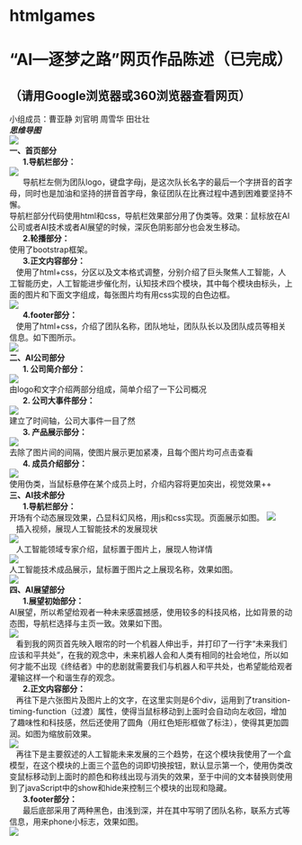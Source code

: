 # htmlgames
“AI—逐梦之路”网页作品陈述（已完成）
=======================
（请用Google浏览器或360浏览器查看网页）
----------------------------
小组成员：曹亚静 刘官明 周雪华 田壮壮<br>
***思维导图***<br>
![](https://github.com/htmlfinals/htmlgames/raw/master/img/AI--逐梦之路.png)  <br>
**一、首页部分**<br>
&nbsp;&nbsp;&nbsp;&nbsp;&nbsp;&nbsp;**1.导航栏部分：**<br>
![](https://github.com/htmlfinals/htmlgames/raw/master/img/readme1.png)  <br>
&nbsp;&nbsp;&nbsp;&nbsp;&nbsp;&nbsp;导航栏左侧为团队logo，键盘字母j，是这次队长名字的最后一个字拼音的首字母，同时也是加油和坚持的拼音首字母，象征团队在比赛过程中遇到困难要坚持不懈。<br>
导航栏部分代码使用html和css，导航栏效果部分用了伪类等。效果：鼠标放在AI公司或者AI技术或者AI展望的时候，深灰色阴影部分也会发生移动。<br>
&nbsp;&nbsp;&nbsp;&nbsp;&nbsp;&nbsp;**2.轮播部分：**<br>
使用了bootstrap框架。<br>
&nbsp;&nbsp;&nbsp;&nbsp;&nbsp;&nbsp;**3.正文内容部分：**<br>
&nbsp;&nbsp;&nbsp;使用了html+css，分区以及文本格式调整，分别介绍了巨头聚焦人工智能，人工智能历史，人工智能进步催化剂，认知技术四个模块，其中每个模块由标头，上面的图片和下面文字组成，每张图片均有用css实现的白色边框。<br>
![](https://github.com/htmlfinals/htmlgames/raw/master/img/readme2.png)  <br>
&nbsp;&nbsp;&nbsp;&nbsp;&nbsp;&nbsp;**4.footer部分：**<br>
&nbsp;&nbsp;&nbsp;使用了html+css，介绍了团队名称，团队地址，团队队长以及团队成员等相关信息。如下图所示。<br>
![](https://github.com/htmlfinals/htmlgames/raw/master/img/readme3.png)  <br>
**二、AI公司部分**<br>
&nbsp;&nbsp;&nbsp;&nbsp;&nbsp;&nbsp;**1. 公司简介部分：**<br>
![](https://github.com/htmlfinals/htmlgames/raw/master/img/readme4.png)  <br>
由logo和文字介绍两部分组成，简单介绍了一下公司概况<br>
&nbsp;&nbsp;&nbsp;&nbsp;&nbsp;&nbsp;**2. 公司大事件部分：**<br>
![](https://github.com/htmlfinals/htmlgames/raw/master/img/readme5.png)  <br>
建立了时间轴，公司大事件一目了然<br>
&nbsp;&nbsp;&nbsp;&nbsp;&nbsp;&nbsp;**3. 产品展示部分：**<br>
![](https://github.com/htmlfinals/htmlgames/raw/master/img/readme6.jpg)  <br>
去除了图片间的间隔，使图片展示更加紧凑，且每个图片均可点击查看<br>
&nbsp;&nbsp;&nbsp;&nbsp;&nbsp;&nbsp;**4. 成员介绍部分：**<br>
![](https://github.com/htmlfinals/htmlgames/raw/master/img/readme7.png)  <br>
使用伪类，当鼠标悬停在某个成员上时，介绍内容将更加突出，视觉效果++<br>
**三、AI技术部分**<br>
&nbsp;&nbsp;&nbsp;&nbsp;&nbsp;&nbsp;**1.导航栏部分：**<br>
开场有个动态展现效果，凸显科幻风格，用js和css实现。页面展示如图。 
![](https://github.com/htmlfinals/htmlgames/raw/master/img/readme8.jpg)  <br>
&nbsp;&nbsp;&nbsp;插入视频，展现人工智能技术的发展现状<br>
![](https://github.com/htmlfinals/htmlgames/raw/master/img/readme9.jpg)  <br>
&nbsp;&nbsp;&nbsp;人工智能领域专家介绍，鼠标置于图片上，展现人物详情<br>
![](https://github.com/htmlfinals/htmlgames/raw/master/img/readme10.jpg)  <br>
人工智能技术成品展示，鼠标置于图片之上展现名称，效果如图。<br>
![](https://github.com/htmlfinals/htmlgames/raw/master/img/readme11.jpg)  <br>
**四、AI展望部分**<br>
&nbsp;&nbsp;&nbsp;&nbsp;&nbsp;&nbsp;**1.展望初始部分：**<br>
AI展望，所以希望给观者一种未来感震撼感，使用较多的科技风格，比如背景的动态图，导航栏选择与主页一致。效果如下图。<br>
![](https://github.com/htmlfinals/htmlgames/raw/master/img/readme12.png)  <br>
&nbsp;&nbsp;&nbsp;看到我的网页首先映入眼帘的时一个机器人伸出手，并打印了一行字“未来我们应该和平共处”，在我的观念中，未来机器人会和人类有相同的社会地位，所以如何才能不出现《终结者》中的悲剧就需要我们与机器人和平共处，也希望能给观者灌输这样一个和谐生存的观念。<br>
&nbsp;&nbsp;&nbsp;&nbsp;&nbsp;&nbsp;**2.正文内容部分：**<br>
&nbsp;&nbsp;&nbsp;再往下是六张图片及图片上的文字，在这里实则是6个div，运用到了transition-timing-function（过渡）属性，使得当鼠标移动到上面时会自动向左收回，增加了趣味性和科技感，然后还使用了圆角（用红色矩形框做了标注），使得其更加圆润。如图为缩放前效果。<br>
![](https://github.com/htmlfinals/htmlgames/raw/master/img/readme13.png)  <br>
&nbsp;&nbsp;&nbsp;再往下是主要叙述的人工智能未来发展的三个趋势，在这个模块我使用了一个盒模型，在这个模块的上面三个蓝色的词即切换按钮，默认显示第一个，使用伪类改变鼠标移动到上面时的颜色和称线出现与消失的效果，至于中间的文本替换则使用到了javaScript中的show和hide来控制三个模块的出现和隐藏。<br>
&nbsp;&nbsp;&nbsp;&nbsp;&nbsp;&nbsp;**3.footer部分：**<br>
&nbsp;&nbsp;&nbsp;&nbsp;&nbsp;&nbsp;最后底部采用了两种黑色，由浅到深，并在其中写明了团队名称，联系方式等信息，用来phone小标志，效果如图。<br>
![](https://github.com/htmlfinals/htmlgames/raw/master/img/readme14.png)  <br>












    


